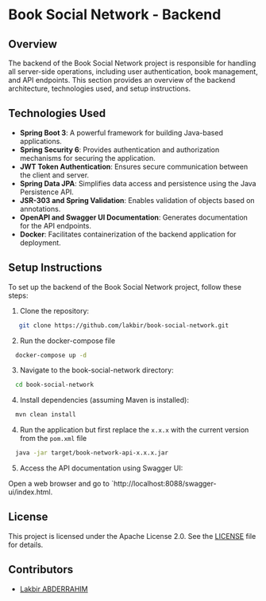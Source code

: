 # Book Social Network - Backend

## Overview

The backend of the Book Social Network project is responsible for handling all server-side operations, including user authentication, book management, and API endpoints. This section provides an overview of the backend architecture, technologies used, and setup instructions.

## Technologies Used

- **Spring Boot 3**: A powerful framework for building Java-based applications.
- **Spring Security 6**: Provides authentication and authorization mechanisms for securing the application.
- **JWT Token Authentication**: Ensures secure communication between the client and server.
- **Spring Data JPA**: Simplifies data access and persistence using the Java Persistence API.
- **JSR-303 and Spring Validation**: Enables validation of objects based on annotations.
- **OpenAPI and Swagger UI Documentation**: Generates documentation for the API endpoints.
- **Docker**: Facilitates containerization of the backend application for deployment.

## Setup Instructions

To set up the backend of the Book Social Network project, follow these steps:

1. Clone the repository:

```bash
   git clone https://github.com/lakbir/book-social-network.git
```

2. Run the docker-compose file

```bash
  docker-compose up -d
```

3. Navigate to the book-social-network directory:

```bash
  cd book-social-network
```

4. Install dependencies (assuming Maven is installed):

```bash
  mvn clean install
```

4. Run the application but first replace the `x.x.x` with the current version from the `pom.xml` file

```bash
  java -jar target/book-network-api-x.x.x.jar
```

5. Access the API documentation using Swagger UI:

Open a web browser and go to `http://localhost:8088/swagger-ui/index.html.

## License

This project is licensed under the Apache License 2.0. See the [LICENSE](LICENSE) file for details.

## Contributors

- [Lakbir ABDERRAHIM](https://github.com/lakbir)
